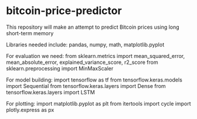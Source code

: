 # bitcoin-price-predictor
This repository will make an attempt to predict Bitcoin prices using long short-term memory

Libraries needed include:
pandas, numpy, math, matplotlib.pyplot

For evaluation we need:
from sklearn.metrics import mean_squared_error, mean_absolute_error, explained_variance_score, r2_score
from sklearn.preprocessing import MinMaxScaler

For model building:
import tensorflow as tf
from tensorflow.keras.models import Sequential
from tensorflow.keras.layers import Dense
from tensorflow.keras.layers import LSTM

For plotting:
import matplotlib.pyplot as plt
from itertools import cycle
import plotly.express as px